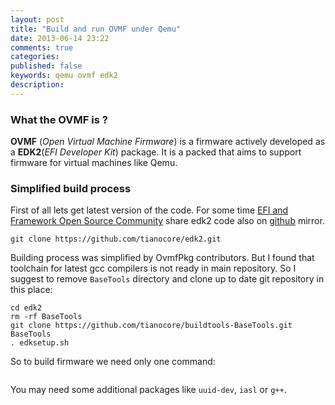 ```yaml
---
layout: post
title: "Build and run OVMF under Qemu"
date: 2013-06-14 23:22
comments: true
categories: 
published: false
keywords: qemu ovmf edk2
description:
---
```


### What the OVMF is ?
__OVMF__ (_Open Virtual Machine Firmware_) is a firmware actively developed as a 
__EDK2__(_EFI Developer Kit_) package. It is a packed that aims to support 
firmware for virtual machines like Qemu. 

### Simplified build process

First of all lets get latest version of the code. For some time [EFI and 
Framework Open Source Community](http://sourceforge.net/apps/mediawiki/tianocore/index.php?title=Welcome) share edk2 code also on [github](https://github.com/tianocore/edk2) mirror.

```
git clone https://github.com/tianocore/edk2.git
```

Building process was simplified by OvmfPkg contributors. But I found that 
toolchain for latest gcc compilers is not ready in main repository. So I suggest 
to remove `BaseTools` directory and clone up to date git repository in this 
place:

```
cd edk2
rm -rf BaseTools
git clone https://github.com/tianocore/buildtools-BaseTools.git BaseTools
. edksetup.sh
```

So to build firmware we need only one command:

```

```
You may need some additional packages like `uuid-dev`, `iasl` or `g++`.
